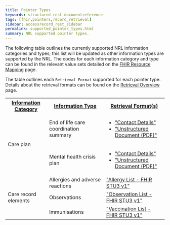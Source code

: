 ```yaml
---
title: Pointer Types
keywords: structured rest documentreference
tags: [fhir,pointers,record_retrieval]
sidebar: accessrecord_rest_sidebar
permalink: supported_pointer_types.html
summary: NRL supported pointer types.
---
```


The following table outlines the currently supported NRL information categories and types; this list will be updated as other information types are supported by the NRL. The codes for each information category and type can be found in the relevant value sets detailed on the [FHIR Resource Mapping](fhir_resource_mapping.html) page.

The table outlines each `Retrieval Format` supported for each pointer type. Details about the retrieval formats can be found on the [Retrieval Overview](retrieval_overview.html) page.

<table style="width:100%;">
    <tr>
		<th><a href="fhir_resource_mapping.html#information-category">Information Category</a></th>
		<th><a href="fhir_resource_mapping.html#information-type">Information Type</a></th>
        <th><a href="fhir_resource_mapping.html#retrieval-format">Retrieval Format(s)</a></th>
	</tr>
    <tr>
        <td rowspan="2">Care plan</td>
        <td>End of life care coordination summary</td>
        <td>
            <ul>
                <li>
                    <a href="retrieval_contact_details.html">"Contact Details"</a>
                </li>
                <li>
                    <a href="retrieval_unstructured_document.html">"Unstructured Document (PDF)"</a>
                </li>
            </ul>
        </td>
    </tr>
    <tr>
        <td>Mental health crisis plan</td>
        <td>
            <ul>
                <li>
                    <a href="retrieval_contact_details.html">"Contact Details"</a>
                </li>
                <li>
                    <a href="retrieval_unstructured_document.html">"Unstructured Document (PDF)"</a>
                </li>
            </ul>
        </td>
    </tr>
    <tr>
        <td rowspan="3">Care record elements</td>
        <td>Allergies and adverse reactions</td>
        <td><a href="retrieval_allergies_fhir_stu3.html">"Allergy List - FHIR STU3 v1"</a></td>
    </tr>
    <tr>
        <td>Observations</td>
        <td><a href="retrieval_observations_fhir_stu3.html">"Observation List - FHIR STU3 v1"</a></td>
    </tr>
    <tr>
        <td>Immunisations</td>
        <td><a href="retrieval_vaccinations_fhir_stu3.html">"Vaccination List - FHIR STU3 v1"</a></td>
    </tr>
</table>